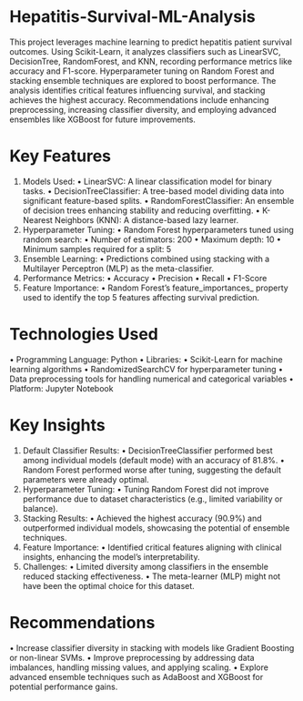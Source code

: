 # Hepatitis-Survival-ML-Analysis

This project leverages machine learning to predict hepatitis patient survival outcomes. Using Scikit-Learn, it analyzes classifiers such as LinearSVC, DecisionTree, RandomForest, and KNN, recording performance metrics like accuracy and F1-score. Hyperparameter tuning on Random Forest and stacking ensemble techniques are explored to boost performance. The analysis identifies critical features influencing survival, and stacking achieves the highest accuracy. Recommendations include enhancing preprocessing, increasing classifier diversity, and employing advanced ensembles like XGBoost for future improvements.

# Key Features
1.	Models Used:
•	LinearSVC: A linear classification model for binary tasks.
•	DecisionTreeClassifier: A tree-based model dividing data into significant feature-based splits.
•	RandomForestClassifier: An ensemble of decision trees enhancing stability and reducing overfitting.
•	K-Nearest Neighbors (KNN): A distance-based lazy learner.
2.	Hyperparameter Tuning:
•	Random Forest hyperparameters tuned using random search:
•	Number of estimators: 200
•	Maximum depth: 10
•	Minimum samples required for a split: 5
3.	Ensemble Learning:
•	Predictions combined using stacking with a Multilayer Perceptron (MLP) as the meta-classifier.
4.	Performance Metrics:
•	Accuracy
•	Precision
•	Recall
•	F1-Score
5.	Feature Importance:
•	Random Forest’s feature_importances_ property used to identify the top 5 features affecting survival prediction.

# Technologies Used
•	Programming Language: Python
•	Libraries:
•	Scikit-Learn for machine learning algorithms
•	RandomizedSearchCV for hyperparameter tuning
•	Data preprocessing tools for handling numerical and categorical variables
•	Platform: Jupyter Notebook

# Key Insights
1.	Default Classifier Results:
•	DecisionTreeClassifier performed best among individual models (default mode) with an accuracy of 81.8%.
•	Random Forest performed worse after tuning, suggesting the default parameters were already optimal.
2.	Hyperparameter Tuning:
•	Tuning Random Forest did not improve performance due to dataset characteristics (e.g., limited variability or balance).
3.	Stacking Results:
•	Achieved the highest accuracy (90.9%) and outperformed individual models, showcasing the potential of ensemble techniques.
4.	Feature Importance:
•	Identified critical features aligning with clinical insights, enhancing the model’s interpretability.
5.	Challenges:
•	Limited diversity among classifiers in the ensemble reduced stacking effectiveness.
•	The meta-learner (MLP) might not have been the optimal choice for this dataset.

# Recommendations
•	Increase classifier diversity in stacking with models like Gradient Boosting or non-linear SVMs.
•	Improve preprocessing by addressing data imbalances, handling missing values, and applying scaling.
•	Explore advanced ensemble techniques such as AdaBoost and XGBoost for potential performance gains.
